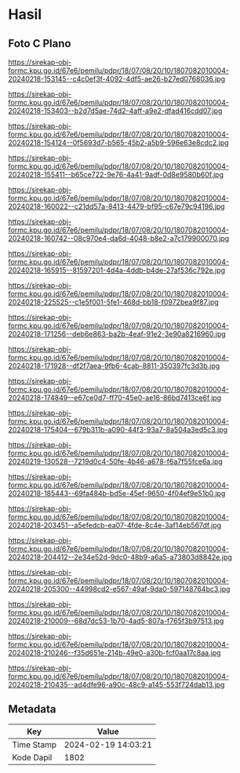 # Hasil

## Foto C Plano

https://sirekap-obj-formc.kpu.go.id/67e6/pemilu/pdpr/18/07/08/20/10/1807082010004-20240218-153145--c4c0ef3f-4092-4df5-ae26-b27ed0768036.jpg

https://sirekap-obj-formc.kpu.go.id/67e6/pemilu/pdpr/18/07/08/20/10/1807082010004-20240218-153403--b2d7d5ae-74d2-4aff-a9e2-dfad416cdd07.jpg

https://sirekap-obj-formc.kpu.go.id/67e6/pemilu/pdpr/18/07/08/20/10/1807082010004-20240218-154124--0f5693d7-b565-45b2-a5b9-596e63e8cdc2.jpg

https://sirekap-obj-formc.kpu.go.id/67e6/pemilu/pdpr/18/07/08/20/10/1807082010004-20240218-155411--b65ce722-9e76-4a41-9adf-0d8e9580b60f.jpg

https://sirekap-obj-formc.kpu.go.id/67e6/pemilu/pdpr/18/07/08/20/10/1807082010004-20240218-160022--c21dd57a-8413-4479-bf95-c67e79c94196.jpg

https://sirekap-obj-formc.kpu.go.id/67e6/pemilu/pdpr/18/07/08/20/10/1807082010004-20240218-160742--08c970e4-da6d-4048-b8e2-a7c179900070.jpg

https://sirekap-obj-formc.kpu.go.id/67e6/pemilu/pdpr/18/07/08/20/10/1807082010004-20240218-165915--81597201-4d4a-4ddb-b4de-27af536c792e.jpg

https://sirekap-obj-formc.kpu.go.id/67e6/pemilu/pdpr/18/07/08/20/10/1807082010004-20240218-225525--c1e5f001-5fe1-468d-bb18-f0972bea9f87.jpg

https://sirekap-obj-formc.kpu.go.id/67e6/pemilu/pdpr/18/07/08/20/10/1807082010004-20240218-171256--deb6e863-ba2b-4eaf-91e2-3e90a8216960.jpg

https://sirekap-obj-formc.kpu.go.id/67e6/pemilu/pdpr/18/07/08/20/10/1807082010004-20240218-171928--df2f7aea-9fb6-4cab-8811-350397fc3d3b.jpg

https://sirekap-obj-formc.kpu.go.id/67e6/pemilu/pdpr/18/07/08/20/10/1807082010004-20240218-174849--e67ce0d7-ff70-45e0-ae16-86bd7413ce6f.jpg

https://sirekap-obj-formc.kpu.go.id/67e6/pemilu/pdpr/18/07/08/20/10/1807082010004-20240218-175404--679b311b-a090-44f3-93a7-8a504a3ed5c3.jpg

https://sirekap-obj-formc.kpu.go.id/67e6/pemilu/pdpr/18/07/08/20/10/1807082010004-20240219-130528--7219d0c4-50fe-4b46-a678-f6a7f55fce6a.jpg

https://sirekap-obj-formc.kpu.go.id/67e6/pemilu/pdpr/18/07/08/20/10/1807082010004-20240218-185443--69fa484b-bd5e-45ef-9650-4f04ef9e51b0.jpg

https://sirekap-obj-formc.kpu.go.id/67e6/pemilu/pdpr/18/07/08/20/10/1807082010004-20240218-203451--a5efedcb-ea07-4fde-8c4e-3af14eb567df.jpg

https://sirekap-obj-formc.kpu.go.id/67e6/pemilu/pdpr/18/07/08/20/10/1807082010004-20240218-204412--2e34e52d-9dc0-48b9-a6a5-a73803d8842e.jpg

https://sirekap-obj-formc.kpu.go.id/67e6/pemilu/pdpr/18/07/08/20/10/1807082010004-20240218-205300--44998cd2-e567-49af-9da0-597148764bc3.jpg

https://sirekap-obj-formc.kpu.go.id/67e6/pemilu/pdpr/18/07/08/20/10/1807082010004-20240218-210009--68d7dc53-1b70-4ad5-807a-f765f3b97513.jpg

https://sirekap-obj-formc.kpu.go.id/67e6/pemilu/pdpr/18/07/08/20/10/1807082010004-20240218-210246--f35d651e-214b-49e0-a30b-fcf0aa17c8aa.jpg

https://sirekap-obj-formc.kpu.go.id/67e6/pemilu/pdpr/18/07/08/20/10/1807082010004-20240218-210435--ad4dfe96-a90c-48c9-a145-553f724dab13.jpg


## Metadata

| Key        | Value               |
| ---------- | ------------------- |
| Time Stamp | 2024-02-19 14:03:21 |
| Kode Dapil | 1802                |



